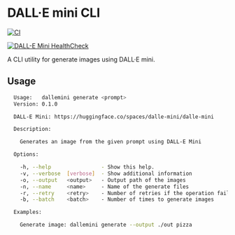 # DALL·E mini CLI

[![CI](https://github.com/Neo-Ciber94/dallemini_cli/actions/workflows/ci.yml/badge.svg)](https://github.com/Neo-Ciber94/dallemini_cli/actions/workflows/ci.yml)

[![DALL-E Mini HealthCheck](https://github.com/Neo-Ciber94/dallemini_cli/actions/workflows/healthcheck.yml/badge.svg)](https://github.com/Neo-Ciber94/dallemini_cli/actions/workflows/healthcheck.yml)


A CLI utility for generate images using DALL·E mini.

## Usage

```bash
  Usage:   dallemini generate <prompt>
  Version: 0.1.0

  DALL-E Mini: https://huggingface.co/spaces/dalle-mini/dalle-mini

  Description:

    Generates an image from the given prompt using DALL-E Mini

  Options:

    -h, --help                - Show this help.
    -v, --verbose  [verbose]  - Show additional information                (Default: false)
    -o, --output   <output>   - Output path of the images
    -n, --name     <name>     - Name of the generate files
    -r, --retry    <retry>    - Number of retries if the operation fails.  (Default: 3)
    -b, --batch    <batch>    - Number of times to generate images         (Default: 1)

  Examples:

    Generate image: dallemini generate --output ./out pizza
```
